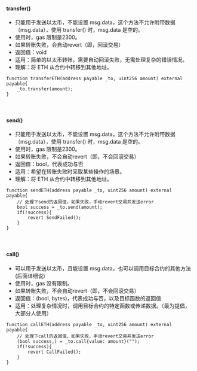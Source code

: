 

#### transfer()
- 只能用于发送以太币，不能设置 msg.data，这个方法不允许附带数据（msg.data），使用 transfer() 时，msg.data 是空的。
- 使用时，gas 限制是2300。
- 如果转账失败，会自动revert（即，回滚交易）
- 返回值：void
- 适用：简单的以太币转账，需要自动回滚失败，无需处理复杂的错误情况。
- 理解：将 ETH 从合约中转移到其他地址。
```
function transferETH(address payable _to, uint256 amount) external payable{
    _to.transfer(amount);
}
```

　

#### send()
- 只能用于发送以太币，不能设置 msg.data，这个方法不允许附带数据（msg.data），使用 transfer() 时，msg.data 是空的。
- 使用时，gas 限制是2300。
- 如果转账失败，不会自动revert（即，不会回滚交易）
- 返回值：bool，代表成功与否
- 适用：希望在转账失败时采取某些操作的场景。
- 理解：将 ETH 从合约中转移到其他地址。
```
function sendETH(address payable _to, uint256 amount) external payable{
    // 处理下send的返回值，如果失败，手动revert交易并发送error
    bool success = _to.send(amount);
    if(!success){
        revert SendFailed();
    }
}
```

　

#### call()
- 可以用于发送以太币，且能设置 msg.data，也可以调用目标合约的其他方法(后面详细说)
- 使用时，gas 没有限制。
- 如果转账失败，不会自动revert（即，不会回滚交易）
- 返回值：(bool, bytes)，代表成功与否，以及目标函数的返回值
- 适用：处理复杂情况时，调用目标合约的特定函数或传递数据。（最为提倡，大部分人使用）
```
function callETH(address payable _to, uint256 amount) external payable{
    // 处理下call的返回值，如果失败，手动revert交易并发送error
    (bool success,) = _to.call{value: amount}("");
    if(!success){
        revert CallFailed();
    }
}
```